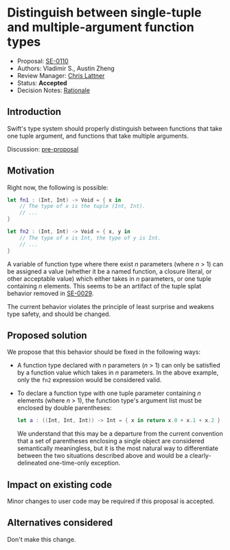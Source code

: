 # Distinguish between single-tuple and multiple-argument function types

* Proposal: [SE-0110](0110-distingish-single-tuple-arg.md)
* Authors: Vladimir S., Austin Zheng
* Review Manager: [Chris Lattner](http://github.com/lattner)
* Status: **Accepted**
* Decision Notes: [Rationale](https://lists.swift.org/pipermail/swift-evolution-announce/2016-July/000215.html)

## Introduction

Swift's type system should properly distinguish between functions that take one tuple argument, and functions that take multiple arguments.

Discussion: [pre-proposal](https://lists.swift.org/pipermail/swift-evolution/Week-of-Mon-20160620/021793.html)

## Motivation

Right now, the following is possible:

```swift
let fn1 : (Int, Int) -> Void = { x in
	// The type of x is the tuple (Int, Int).
	// ...
}

let fn2 : (Int, Int) -> Void = { x, y in
	// The type of x is Int, the type of y is Int.
	// ...
}
```

A variable of function type where there exist _n_ parameters (where _n_ > 1) can be assigned a value (whether it be a named function, a closure literal, or other acceptable value) which either takes in _n_ parameters, or one tuple containing _n_ elements. This seems to be an artifact of the tuple splat behavior removed in [SE-0029](https://github.com/apple/swift-evolution/blob/master/proposals/0029-remove-implicit-tuple-splat.md).

The current behavior violates the principle of least surprise and weakens type safety, and should be changed.

## Proposed solution

We propose that this behavior should be fixed in the following ways:

* A function type declared with _n_ parameters (_n_ > 1) can only be satisfied by a function value which takes in _n_ parameters. In the above example, only the `fn2` expression would be considered valid.

* To declare a function type with one tuple parameter containing _n_ elements (where _n_ > 1), the function type's argument list must be enclosed by double parentheses:

	```swift
	let a : ((Int, Int, Int)) -> Int = { x in return x.0 + x.1 + x.2 }
	```

	We understand that this may be a departure from the current convention that a set of parentheses enclosing a single object are considered semantically meaningless, but it is the most natural way to differentiate between the two situations described above and would be a clearly-delineated one-time-only exception.

## Impact on existing code

Minor changes to user code may be required if this proposal is accepted.

## Alternatives considered

Don't make this change.
